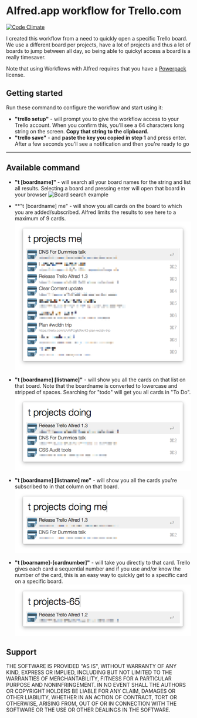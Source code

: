 
# Alfred.app workflow for Trello.com
[![Code Climate](https://codeclimate.com/github/janhenckens/alfredapp-trello/badges/gpa.svg)](https://codeclimate.com/github/janhenckens/alfredapp-trello)

I created this workflow from a need to quickly open a specific Trello board. We use a different board per projects, have a lot of projects and thus a lot of boards to jump between all day, so being able to quickyl access a board is a really timesaver.

Note that using Workflows with Alfred requires that you have a [Powerpack](http://www.alfredapp.com/powerpack/) license.


## Getting started

Run these command to configure the workflow and start using it:

- **"trello setup"** - will prompt you to give the workflow access to your Trello account. When you confirm this, you'll see a 64 characters long string on the screen. **Copy that string to the clipboard.**
- **"trello save"** - and **paste the key you copied in step 1** and press enter. After a few seconds you'll see a notification and then you're ready to go

---

## Available command
- **"t [boardname]"** - will search all your board names for the string and list all results. Selecting a board and pressing enter will open that board in your browser
![Board search example](https://raw.githubusercontent.com/janhenckens/alfredapp-trello/gh-pages/assets/alfred_trello_example.png)

- **"t [boardname] me" - will show you all cards on the board to which you are added/subscribed. Alfred limits the results to see here to a maximum of 9 cards.
![Your cards on the board](https://raw.githubusercontent.com/janhenckens/alfredapp-trello/gh-pages/assets/alfred_trello_boards_me_example.png)

- **"t [boardname] [listname]"** - will show you all the cards on that list on that board. Note that the boardname is converted to lowercase and stripped of spaces. Searching for "todo" will get you all cards in "To Do".
![Cards](https://raw.githubusercontent.com/janhenckens/alfredapp-trello/gh-pages/assets/alfred_trello_cards_example.png)

- **"t [boardname] [listname] me"** - will show you all the cards you're subscribed to in that column on that board.
![My cards](https://raw.githubusercontent.com/janhenckens/alfredapp-trello/gh-pages/assets/alfred_trello_cards_me_example.png)

- **"t [boarname]-[cardnumber]"** - will take you directly to that card. Trello gives each card a sequential number and if you use and/or know the number of the card, this is an easy way to quickly get to a specific card on a specific board.
![Cards](https://raw.githubusercontent.com/janhenckens/alfredapp-trello/gh-pages/assets/alfred_trello_tickets_example.png)


## Support

THE SOFTWARE IS PROVIDED "AS IS", WITHOUT WARRANTY OF ANY KIND, EXPRESS OR IMPLIED, INCLUDING BUT NOT LIMITED TO THE WARRANTIES OF MERCHANTABILITY, FITNESS FOR A PARTICULAR PURPOSE AND NONINFRINGEMENT. IN NO EVENT SHALL THE AUTHORS OR COPYRIGHT HOLDERS BE LIABLE FOR ANY CLAIM, DAMAGES OR OTHER LIABILITY, WHETHER IN AN ACTION OF CONTRACT, TORT OR OTHERWISE, ARISING FROM, OUT OF OR IN CONNECTION WITH THE SOFTWARE OR THE USE OR OTHER DEALINGS IN THE SOFTWARE.